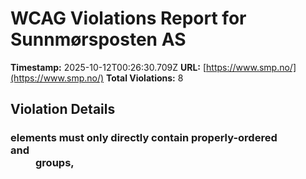 # WCAG Violations Report for Sunnmørsposten AS

**Timestamp:** 2025-10-12T00:26:30.709Z
**URL:** [https://www.smp.no/](https://www.smp.no/)
**Total Violations:** 8

## Violation Details

### <dl> elements must only directly contain properly-ordered <dt> and <dd> groups, <script>, <template> or <div> elements

- **Impact:** serious
- **Description:** Ensure <dl> elements are structured correctly
- **Help URL:** https://dequeuniversity.com/rules/axe/4.10/definition-list?application=playwright
- **Tags:** cat.structure, wcag2a, wcag131, EN-301-549, EN-9.1.3.1
- **Count:** 2

#### Affected Elements:

- `.Credits:nth-child(2) > dl:nth-child(3)`
- `.Credits:nth-child(2) > dl:nth-child(4)`

### Frames must have an accessible name

- **Impact:** serious
- **Description:** Ensure <iframe> and <frame> elements have an accessible name
- **Help URL:** https://dequeuniversity.com/rules/axe/4.10/frame-title?application=playwright
- **Tags:** cat.text-alternatives, wcag2a, wcag412, section508, section508.22.i, TTv5, TT12.d, EN-301-549, EN-9.4.1.2
- **Count:** 1

#### Affected Elements:

- `#dakapo_postopbar`

### Heading levels should only increase by one

- **Impact:** moderate
- **Description:** Ensure the order of headings is semantically correct
- **Help URL:** https://dequeuniversity.com/rules/axe/4.10/heading-order?application=playwright
- **Tags:** cat.semantics, best-practice
- **Count:** 1

#### Affected Elements:

- `.gridfullsize.hot50.is-aske-skin > a > .text.t100 > h3`

### Aside should not be contained in another landmark

- **Impact:** moderate
- **Description:** Ensure the complementary landmark or aside is at top level
- **Help URL:** https://dequeuniversity.com/rules/axe/4.10/landmark-complementary-is-top-level?application=playwright
- **Tags:** cat.semantics, best-practice
- **Count:** 2

#### Affected Elements:

- `.tip > .teaserasides`
- `.liveblog > .teaserasides`

### Main landmark should not be contained in another landmark

- **Impact:** moderate
- **Description:** Ensure the main landmark is at top level
- **Help URL:** https://dequeuniversity.com/rules/axe/4.10/landmark-main-is-top-level?application=playwright
- **Tags:** cat.semantics, best-practice
- **Count:** 101

#### Affected Elements:

- `.gridfullsize.hot50.is-aske-skin > a > .text.t100`
- `.Bundles:nth-child(1) > .OnePlusXTeasers.grid > .gridspotlight.card-size-large.hot60 > a > .text.t100`
- `.Bundles:nth-child(1) > .OnePlusXTeasers.grid > .hot60.gridspotlightside.life20 > a > .text.t100`
- `.Bundles:nth-child(1) > .OnePlusXTeasers.grid > .hot70.life40.gridspotlightside > a > .text.t100`
- `.flipped.OnePlusXTeasers.grid:nth-child(1) > .hot70.life40.gridspotlightside > a > .text.t100`
- `.gridfullsize-bundle > a > .text.t100`
- `.small-items.griddouble.hot60:nth-child(1) > a > .text.t100`
- `.small-items.griddouble.no-image > a > .text.t100`
- `.flipped.OnePlusXTeasers.grid:nth-child(1) > .is-aske-skin.hot60.life40 > a > .text.t100`
- `.flipped.OnePlusXTeasers.grid:nth-child(1) > .no-image.is-aske-skin.hot60 > a > .text.t100`
- `.life60.hot70.is-dark-skin > a > .text.t100`
- `.ThreeTeasers.grid:nth-child(2) > .hot60.life40.gridtriple > a > .text.t100`
- `.hot70.gridtriple.life20 > a > .text.t100`
- `.hot70.gridspotlight.card-size-large > a > .text.t100`
- `.OnePlusXTeasers.grid:nth-child(4) > .hot60.gridspotlightside.life20 > a > .text.t100`
- `.OnePlusXTeasers.grid:nth-child(4) > .hot50.is-aske-skin.is-skin > a > .text.t100`
- `.flipped.OnePlusXTeasers.grid:nth-child(5) > .hot40.gridspotlightside.life20 > a > .text.t100`
- `.life60.gridspotlight.card-size-large > a > .text.t100`
- `.hot80.life60.is-aske-skin > a > .text.t100`
- `.flipped.OnePlusXTeasers.grid:nth-child(5) > .no-image.is-aske-skin.hot60 > a > .text.t100`
- `.AdWithTeaser.grid:nth-child(6) > .hot60.life40.gridtriple > a > .text.t100`
- `.life60.hot30.gridtriple > a > .text.t100`
- `.hot70.life40.gridtriple > a > .text.t100`
- `.ThreeTeasers.grid:nth-child(7) > .hot60.life40.gridtriple > a > .text.t100`
- `.is-primary-skin > a > .text.t100`
- `.hot80.is-dark-skin.life40 > a > .text.t100`
- `.OnePlusXTeasers.grid:nth-child(8) > .hot50.life40.gridspotlightside > a > .text.t100`
- `.flipped.OnePlusXTeasers.grid:nth-child(10) > .hot40.gridspotlightside.life20:nth-child(1) > a > .text.t100`
- `.flipped.OnePlusXTeasers.grid:nth-child(10) > .gridspotlight.card-size-large.hot40 > a > .text.t100`
- `.flipped.OnePlusXTeasers.grid:nth-child(10) > .hot40.gridspotlightside.life20:nth-child(3) > a > .text.t100`
- `.ThreeTeasers.grid:nth-child(13) > .is-aske-skin.hot60.life40 > a > .text.t100`
- `.ThreeTeasers.grid:nth-child(13) > .hot60.life40.gridtriple:nth-child(2) > a > .text.t100`
- `.opinion.hot40.gridtriple > a > .text.t100`
- `.is-prefix-red-skin.hot80.gridspotlight > a > .text.t100`
- `.OnePlusXTeasers.grid:nth-child(15) > .hot30.gridspotlightside.life20 > a > .text.t100`
- `.OnePlusXTeasers.grid:nth-child(15) > .no-image.hot40.gridspotlightside > a > .text.t100`
- `.OnePlusXTeasers.grid:nth-child(15) > .no-image.is-aske-skin.hot60 > a > .text.t100`
- `.opinion.hot60.life40 > a > .text.t100`
- `.tip > a > .text.t100`
- `.TwoTeasers.grid:nth-child(17) > .griddouble.no-image.hot40 > a > .text.t100`
- `.ThreeTeasers.grid:nth-child(18) > .is-dark-skin.hot60.is-skin > a > .text.t100`
- `.ThreeTeasers.grid:nth-child(18) > .hot50.gridtriple.life20 > a > .text.t100`
- `.ThreeTeasers.grid:nth-child(18) > .no-image.is-aske-skin.hot40 > a > .text.t100`
- `.flipped.OnePlusXTeasers.grid:nth-child(20) > .hot30.gridspotlightside.life20 > a > .text.t100`
- `.flipped.OnePlusXTeasers.grid:nth-child(20) > .gridspotlight.card-size-large.hot50 > a > .text.t100`
- `.flipped.OnePlusXTeasers.grid:nth-child(20) > .hot60.life40.gridspotlightside > a > .text.t100`
- `.flipped.OnePlusXTeasers.grid:nth-child(20) > .no-image.is-aske-skin.hot40 > a > .text.t100`
- `.AdWithTeaser.grid:nth-child(21) > .hot60.gridtriple.life20 > a > .text.t100`
- `.opinion.gridspotlight.card-size-large > a > .text.t100`
- `.OnePlusXTeasers.grid:nth-child(22) > .hot60.life40.gridspotlightside > a > .text.t100`
- `.OnePlusXTeasers.grid:nth-child(22) > .is-dark-skin.hot50.is-skin > a > .text.t100`
- `.ThreeTeasers.grid:nth-child(24) > .hot40.gridtriple.life20:nth-child(1) > a > .text.t100`
- `.ThreeTeasers.grid:nth-child(24) > .hot50.is-aske-skin.is-skin > a > .text.t100`
- `.ThreeTeasers.grid:nth-child(24) > .hot40.gridtriple.life20:nth-child(3) > a > .text.t100`
- `.AdWithTeaser.flipped.grid:nth-child(25) > .hot50.life40.gridtriple > a > .text.t100`
- `.lazy > .SingleTeaser.grid > .gridfullsize.hot50.life20 > a > .text.t100`
- `.griddouble.no-image.hot40:nth-child(1) > a > .text.t100`
- `.TwoTeasers.grid:nth-child(27) > .griddouble.no-image.is-aske-skin > a > .text.t100`
- `.liveblog > a > .text.t100`
- `.ThreeTeasers.grid:nth-child(29) > .hot40.gridtriple.life20:nth-child(2) > a > .text.t100`
- `.ThreeTeasers.grid:nth-child(29) > .hot40.gridtriple.life20:nth-child(3) > a > .text.t100`
- `.flipped.OnePlusXTeasers.grid:nth-child(30) > .hot30.gridspotlightside.life20 > a > .text.t100`
- `.flipped.OnePlusXTeasers.grid:nth-child(30) > .gridspotlight.card-size-large.hot60 > a > .text.t100`
- `.is-dark-skin-prefix-red > a > .text.t100`
- `.flipped.OnePlusXTeasers.grid:nth-child(30) > .opinion.hot40.gridspotlightside > a > .text.t100`
- `.ThreeTeasers.grid:nth-child(33) > .hot40.gridtriple.life20:nth-child(1) > a > .text.t100`
- `.ThreeTeasers.grid:nth-child(33) > .hot40.gridtriple.life20:nth-child(2) > a > .text.t100`
- `.ThreeTeasers.grid:nth-child(33) > .hot40.gridtriple.life20:nth-child(3) > a > .text.t100`
- `.AdWithTeaser.grid:nth-child(34) > .is-dark-skin.hot60.is-skin > a > .text.t100`
- `.OnePlusXTeasers.grid:nth-child(35) > .gridspotlight.card-size-large.hot60 > a > .text.t100`
- `.OnePlusXTeasers.grid:nth-child(35) > .hot50.is-aske-skin.is-skin > a > .text.t100`
- `.OnePlusXTeasers.grid:nth-child(35) > .opinion.hot30.gridspotlightside > a > .text.t100`
- `.OnePlusXTeasers.grid:nth-child(35) > .hot30.no-image.is-aske-skin > a > .text.t100`
- `.flipped.OnePlusXTeasers.grid:nth-child(37) > .hot60.gridspotlightside.life20 > a > .text.t100`
- `.gridspotlight.card-size-large.is-aske-skin > a > .text.t100`
- `.flipped.OnePlusXTeasers.grid:nth-child(37) > .opinion.hot30.gridspotlightside > a > .text.t100`
- `.hot30.gridtriple.life20 > a > .text.t100`
- `.hot50.gridtriple.life20:nth-child(1) > a > .text.t100`
- `.hot40.life40.gridtriple > a > .text.t100`
- `.is-prefix-red-skin.hot50.is-skin > a > .text.t100`
- `.opinion.hot50.life40 > a > .text.t100`
- `.OnePlusXTeasers.grid:nth-child(42) > .gridspotlight.card-size-large.hot50 > a > .text.t100`
- `.is-dark-skin.no-image.hot50 > a > .text.t100`
- `.hot50.is-aske-skin.life40 > a > .text.t100`
- `.OnePlusXTeasers.grid:nth-child(42) > .opinion.hot40.life40 > a > .text.t100`
- `.flipped.OnePlusXTeasers.grid:nth-child(43) > .opinion.hot40.life40 > a > .text.t100`
- `.flipped.OnePlusXTeasers.grid:nth-child(43) > .gridspotlight.card-size-large.hot40 > a > .text.t100`
- `.flipped.OnePlusXTeasers.grid:nth-child(43) > .hot30.gridspotlightside.life20:nth-child(3) > a > .text.t100`
- `.flipped.OnePlusXTeasers.grid:nth-child(43) > .hot30.no-image.is-aske-skin > a > .text.t100`
- `.ThreeTeasers.grid:nth-child(44) > .hot40.gridtriple.life20:nth-child(1) > a > .text.t100`
- `.hot80.life40.gridtriple > a > .text.t100`
- `.ThreeTeasers.grid:nth-child(44) > .no-image.is-aske-skin.hot40 > a > .text.t100`
- `.OnePlusXTeasers.grid:nth-child(45) > .gridspotlight.card-size-large.hot60 > a > .text.t100`
- `.OnePlusXTeasers.grid:nth-child(45) > .hot30.gridspotlightside.life20:nth-child(2) > a > .text.t100`
- `.OnePlusXTeasers.grid:nth-child(45) > .no-image.is-aske-skin.hot60 > a > .text.t100`
- `.OnePlusXTeasers.grid:nth-child(45) > .hot30.gridspotlightside.life20:nth-child(4) > a > .text.t100`
- `.flipped.OnePlusXTeasers.grid:nth-child(46) > .hot30.gridspotlightside.life20 > a > .text.t100`
- `.flipped.OnePlusXTeasers.grid:nth-child(46) > .gridspotlight.card-size-large.hot50 > a > .text.t100`
- `.flipped.OnePlusXTeasers.grid:nth-child(46) > .is-aske-skin.hot60.is-skin > a > .text.t100`
- `.card-size-medium.griddouble.hot60 > a > .text.t100`
- `.card-size-medium.griddouble.hot50 > a > .text.t100`

### Document should not have more than one main landmark

- **Impact:** moderate
- **Description:** Ensure the document has at most one main landmark
- **Help URL:** https://dequeuniversity.com/rules/axe/4.10/landmark-no-duplicate-main?application=playwright
- **Tags:** cat.semantics, best-practice
- **Count:** 1

#### Affected Elements:

- `.Layout`

### Landmarks should have a unique role or role/label/title (i.e. accessible name) combination

- **Impact:** moderate
- **Description:** Ensure landmarks are unique
- **Help URL:** https://dequeuniversity.com/rules/axe/4.10/landmark-unique?application=playwright
- **Tags:** cat.semantics, best-practice
- **Count:** 2

#### Affected Elements:

- `.top`
- `.Layout`

### Elements should not have tabindex greater than zero

- **Impact:** serious
- **Description:** Ensure tabindex attribute values are not greater than 0
- **Help URL:** https://dequeuniversity.com/rules/axe/4.10/tabindex?application=playwright
- **Tags:** cat.keyboard, best-practice
- **Count:** 2

#### Affected Elements:

- `.user`
- `.main`
